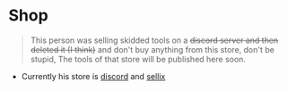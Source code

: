 # Shop

> This person was selling skidded tools on a ~~discord server and then deleted it (I think)~~
> and don't buy anything from this store, don't be stupid,
> The tools of that store will be published here soon.


- Currently his store is [discord](https://discord.gg/tSVucduRY7) and [sellix](https://sylexrewards.sellix.io/)
